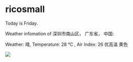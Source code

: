 # ricosmall

Today is Friday.

Weather infomation of 深圳市南山区， 广东省， 中国: 

Weather: 晴, Temperature: 28 ℃ , Air Index: 26 优高温 黄色

<img src="https://github-readme-stats.vercel.app/api?username=ricosmall&show_icons=true" />
